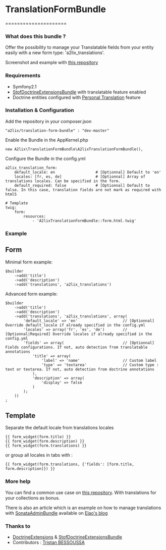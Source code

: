# TranslationFormBundle
=====================

### What does this bundle ?

Offer the possibility to manage your Translatable fields from your entity easily with a new form type: 'a2lix_translations'.

Screenshot and example with [this repository](https://github.com/a2lix/DemoTranslationBundle)


### Requirements

- Symfony2.1
- [StofDoctrineExtensionsBundle][] with translatable feature enabled
- Doctrine entities configured with [Personal Translation][] feature

### Installation & Configuration

Add the repository in your composer.json

    "a2lix/translation-form-bundle" : "dev-master"

Enable the Bundle in the AppKernel.php

    new A2lix\TranslationFormBundle\A2lixTranslationFormBundle(),

Configure the Bundle in the config.yml

    a2lix_translation_form:
        default_locale: en                  # [Optionnal] Default to 'en'
        locales: [fr, es, de]               # [Optionnal] Array of translations locales. Can be specified in the form. 
        default_required: false             # [Optionnal] Default to false. In this case, translation fields are not mark as required with html5

    # Template        
    twig:
        form:
            resources:
                - 'A2lixTranslationFormBundle::form.html.twig'

### Example

## Form

Minimal form example:

    $builder
        ->add('title')
        ->add('description')
        ->add('translations', 'a2lix_translations')

Advanced form example:

    $builder
        ->add('title')
        ->add('description')
        ->add('translations', 'a2lix_translations', array(
            'default_locale' => 'en'                    // [Optionnal] Override default_locale if already specified in the config.yml
            'locales' => array('fr', 'es', 'de')        // [Optionnal|Required] Override locales if already specified in the config.yml
            'fields' => array(                          // [Optionnal] Fields configurations. If not, auto detection from translatable annotations
                'title' => array(
                    'label' => 'name'                   // Custom label
                    'type' => 'textarea'                // Custom type : text or textarea. If not, auto detection from doctrine annotations
                ),
                'description' => array(
                    'display' => false
                )
            );
        ))
    ;

## Template

Separate the default locale from translations locales

    {{ form_widget(form.title) }}
    {{ form_widget(form.description) }}
    {{ form_widget(form.translations) }}

or group all locales in tabs with :

    {{ form_widget(form.translations, {'fields': [form.title, form.description]}) }}


### More help

You can find a common use case on [this repository](https://github.com/a2lix/DemoTranslationBundle). With translations for your collections as bonus.

There is also an article which is an example on how to manage translations with [SonataAdminBundle](https://github.com/sonata-project/SonataAdminBundle) available on [Elao's blog](http://www.elao.com/blog/symfony-2/doctrine-2/how-to-manage-translations-for-your-object-using-sonataadminbundle.html)



### Thanks to

- [DoctrineExtensions][] & [StofDoctrineExtensionsBundle][]
- Contributors : [Tristan BESSOUSSA][]



[DoctrineExtensions]: https://github.com/l3pp4rd/DoctrineExtensions
[Personal Translation]: https://github.com/l3pp4rd/DoctrineExtensions/blob/master/doc/translatable.md#personal-translations
[StofDoctrineExtensionsBundle]: https://github.com/stof/StofDoctrineExtensionsBundle
[Tristan BESSOUSSA]: https://github.com/tristanbes
